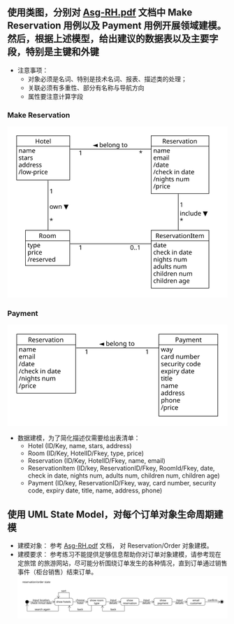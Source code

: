 ## 使用类图，分别对 [Asg-RH.pdf](https://sysu-swsad.github.io/swad-guide/material/Asg_RH.pdf) 文档中 Make Reservation 用例以及 Payment 用例开展领域建模。然后，根据上述模型，给出建议的数据表以及主要字段，特别是主键和外键
- 注意事项：
    - 对象必须是名词、特别是技术名词、报表、描述类的处理；
    - 关联必须有多重性、部分有名称与导航方向
    - 属性要注意计算字段
### Make Reservation
![](img/hw6_make_reservation.svg)
### Payment
![](img/hw6_payment.svg)
- 数据建模，为了简化描述仅需要给出表清单：
    - Hotel (ID/Key, name, stars, address)
    - Room (ID/Key, HotelID/Fkey, type, price)
    - Reservation (ID/Key, HotelID/Fkey, name, email)
    - ReservationItem (ID/key, ReservationID/Fkey, RoomId/Fkey, date, check in date, nights num, adults num, children num, children age)
    - Payment (ID/key, ReservationID/Fkey, way, card number, security code, expiry date, title, name, address, phone)

## 使用 UML State Model，对每个订单对象生命周期建模
- 建模对象： 参考 [Asg-RH.pdf](https://sysu-swsad.github.io/swad-guide/material/Asg_RH.pdf) 文档， 对 Reservation/Order 对象建模。
- 建模要求： 参考练习不能提供足够信息帮助你对订单对象建模，请参考现在 定旅馆 的旅游网站，尽可能分析围绕订单发生的各种情况，直到订单通过销售事件（柜台销售）结束订单。
![](img/hw6_state_model.svg)